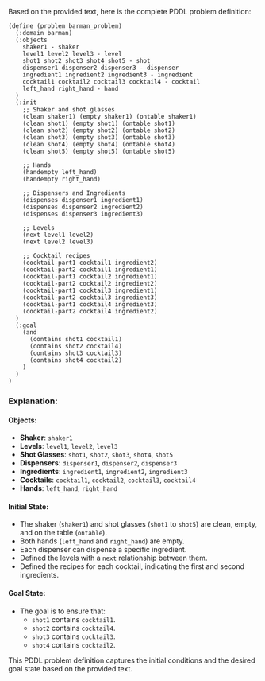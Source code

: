 Based on the provided text, here is the complete PDDL problem definition:

```pddl
(define (problem barman_problem)
  (:domain barman)
  (:objects
    shaker1 - shaker
    level1 level2 level3 - level
    shot1 shot2 shot3 shot4 shot5 - shot
    dispenser1 dispenser2 dispenser3 - dispenser
    ingredient1 ingredient2 ingredient3 - ingredient
    cocktail1 cocktail2 cocktail3 cocktail4 - cocktail
    left_hand right_hand - hand
  )
  (:init
    ;; Shaker and shot glasses
    (clean shaker1) (empty shaker1) (ontable shaker1)
    (clean shot1) (empty shot1) (ontable shot1)
    (clean shot2) (empty shot2) (ontable shot2)
    (clean shot3) (empty shot3) (ontable shot3)
    (clean shot4) (empty shot4) (ontable shot4)
    (clean shot5) (empty shot5) (ontable shot5)

    ;; Hands
    (handempty left_hand)
    (handempty right_hand)

    ;; Dispensers and Ingredients
    (dispenses dispenser1 ingredient1)
    (dispenses dispenser2 ingredient2)
    (dispenses dispenser3 ingredient3)

    ;; Levels
    (next level1 level2)
    (next level2 level3)

    ;; Cocktail recipes
    (cocktail-part1 cocktail1 ingredient2)
    (cocktail-part2 cocktail1 ingredient1)
    (cocktail-part1 cocktail2 ingredient1)
    (cocktail-part2 cocktail2 ingredient2)
    (cocktail-part1 cocktail3 ingredient1)
    (cocktail-part2 cocktail3 ingredient3)
    (cocktail-part1 cocktail4 ingredient3)
    (cocktail-part2 cocktail4 ingredient2)
  )
  (:goal
    (and
      (contains shot1 cocktail1)
      (contains shot2 cocktail4)
      (contains shot3 cocktail3)
      (contains shot4 cocktail2)
    )
  )
)
```

### Explanation:

#### Objects:
- **Shaker**: `shaker1`
- **Levels**: `level1`, `level2`, `level3`
- **Shot Glasses**: `shot1`, `shot2`, `shot3`, `shot4`, `shot5`
- **Dispensers**: `dispenser1`, `dispenser2`, `dispenser3`
- **Ingredients**: `ingredient1`, `ingredient2`, `ingredient3`
- **Cocktails**: `cocktail1`, `cocktail2`, `cocktail3`, `cocktail4`
- **Hands**: `left_hand`, `right_hand`

#### Initial State:
- The shaker (`shaker1`) and shot glasses (`shot1` to `shot5`) are clean, empty, and on the table (`ontable`).
- Both hands (`left_hand` and `right_hand`) are empty.
- Each dispenser can dispense a specific ingredient.
- Defined the levels with a `next` relationship between them.
- Defined the recipes for each cocktail, indicating the first and second ingredients.

#### Goal State:
- The goal is to ensure that:
  - `shot1` contains `cocktail1`.
  - `shot2` contains `cocktail4`.
  - `shot3` contains `cocktail3`.
  - `shot4` contains `cocktail2`.

This PDDL problem definition captures the initial conditions and the desired goal state based on the provided text.